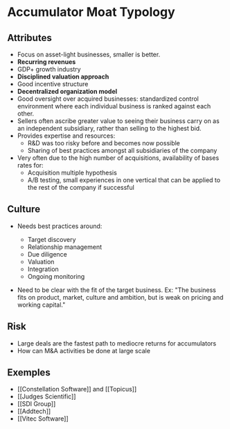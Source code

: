 # Accumulator Moat Typology


## Attributes
- Focus on asset-light businesses, smaller is better.
- **Recurring revenues**
- GDP+ growth industry
- **Disciplined valuation approach**
- Good incentive structure
- **Decentralized organization model**
- Good oversight over acquired businesses: standardized control environment where each individual business is ranked against each other.
- Sellers often ascribe greater value to seeing their business carry on as an independent subsidiary, rather than selling to the highest bid.
- Provides expertise and resources:
	- R&D was too risky before and becomes now possible
	- Sharing of best practices amongst all subsidiaries of the company
- Very often due to the high number of acquisitions, availability of bases rates for:
	- Acquisition multiple hypothesis
	- A/B testing, small experiences in one vertical that can be applied to the rest of the company if successful


## Culture
- Needs best practices around:
	- Target discovery
	- Relationship management
	- Due diligence
	- Valuation
	- Integration
	- Ongoing monitoring

	  
	  
- Need to be clear with the fit of the target business. Ex: "The business fits on product, market, culture and ambition, but is weak on pricing and working capital."


## Risk
- Large deals are the fastest path to mediocre returns for accumulators
- How can M&A activities be done at large scale



## Exemples

- [[Constellation Software]] and [[Topicus]]
- [[Judges Scientific]]
- [[SDI Group]]
- [[Addtech]]
- [[Vitec Software]]